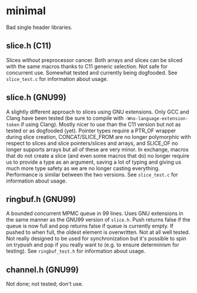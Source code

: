 # minimal
Bad single header libraries.

## slice.h (C11)
Slices without preprocessor cancer. Both arrays and slices can be sliced with
the same macros thanks to C11 generic selection. Not safe for concurrent use.
Somewhat tested and currently being dogfooded. See `slice_test.c` for
information about usage.

## slice.h (GNU99)
A slightly different approach to slices using GNU extensions. Only GCC and
Clang have been tested (be sure to compile with `-Wno-language-extension-token`
if using Clang). Mostly nicer to use than the C11 version but not as tested or
as dogfooded (yet). Pointer types require a PTR_OF wrapper during slice
creation, CONCAT/SLICE_FROM are no longer polymorphic with respect to slices
and slice pointers/slices and arrays, and SLICE_OF no longer supports arrays
but all of these are very minor. In exchange, macros that do not create a slice
(and even some macros that do) no longer require us to provide a type as an
argument, saving a lot of typing and giving us much more type safety as we are
no longer casting everything. Performance is similar between the two versions.
See `slice_test.c` for information about usage.

## ringbuf.h (GNU99)
A bounded concurrent MPMC queue in 99 lines. Uses GNU extensions in the same
manner as the GNU99 version of `slice.h`. Push returns false if the queue is
now full and pop returns false if queue is currently empty. If pushed to when
full, the oldest element is overwritten. Not at all well tested. Not really
designed to be used for synchronization but it's possible to spin on trypush
and pop if you really want to (e.g. to ensure determinism for testing). See
`ringbuf_test.h` for information about usage.

## channel.h (GNU99)
Not done; not tested; don't use.
